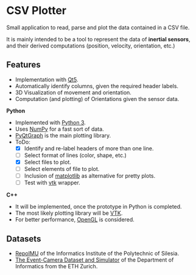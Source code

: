 # CSV Plotter

Small application to read, parse and plot the data contained in a CSV file.

It is mainly intended to be a tool to represent the data of **inertial sensors**,
and their derived computations (position, velocity, orientation, etc.)

## Features

- Implementation with [Qt5](https://www.qt.io/).
- Automatically identify columns, given the required header labels.
- 3D Visualization of movement and orientation.
- Computation (and plotting) of Orientations given the sensor data.

**Python**

+ Implemented with [Python 3](https://www.python.org/).
+ Uses [NumPy](http://www.numpy.org/) for a fast sort of data.
+ [PyQtGraph](http://pyqtgraph.org/) is the main plotting library.
+ ToDo:
    - [x] Identify and re-label headers of more than one line.
    - [ ] Select format of lines (color, shape, etc.)
    - [x] Select files to plot.
    - [ ] Select elements of file to plot.
    - [ ] Inclusion of [matplotlib](https://matplotlib.org/) as alternative for pretty plots.
    - [ ] Test with [vtk](https://www.vtk.org/features-language-agnostic/) wrapper.

**C++**

+ It will be implemented, once the prototype in Python is completed.
+ The most likely plotting library will be [VTK](https://www.vtk.org/).
+ For better performance, [OpenGL](https://www.opengl.org/) is considered.

## Datasets

+ [RepoIMU](http://zgwisk.aei.polsl.pl/index.php/en/research/projects/61-repoimu)
of the Informatics Institute of the Polytechnic of Silesia.
+ [The Event-Camera Dataset and Simulator](http://rpg.ifi.uzh.ch/davis_data.html)
of the Department of Informatics from the ETH Zurich.